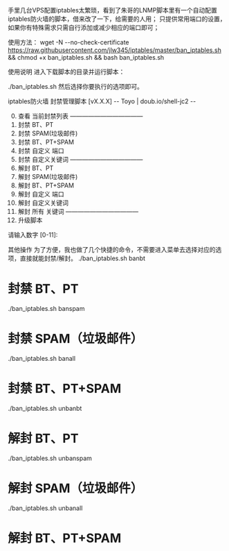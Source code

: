 手里几台VPS配置iptables太繁琐，看到了朱哥的LNMP脚本里有一个自动配置iptables防火墙的脚本，借来改了一下，给需要的人用；
只提供常用端口的设置，如果你有特殊需求只需自行添加或减少相应的端口即可；


使用方法：
wget -N --no-check-certificate https://raw.githubusercontent.com/jlw345/iptables/master/ban_iptables.sh && chmod +x ban_iptables.sh && bash ban_iptables.sh

使用说明
进入下载脚本的目录并运行脚本：

./ban_iptables.sh
然后选择你要执行的选项即可。

 iptables防火墙 封禁管理脚本 [vX.X.X]
 -- Toyo | doub.io/shell-jc2 --
 
 0. 查看 当前封禁列表
————————————
 1. 封禁 BT、PT
 2. 封禁 SPAM(垃圾邮件)
 3. 封禁 BT、PT+SPAM
 4. 封禁 自定义 端口
 5. 封禁 自定义关键词
————————————
 6. 解封 BT、PT
 7. 解封 SPAM(垃圾邮件)
 8. 解封 BT、PT+SPAM
 9. 解封 自定义 端口
10. 解封 自定义关键词
11. 解封 所有  关键词
————————————
12. 升级脚本
 
请输入数字 [0-11]:


其他操作
为了方便，我也做了几个快捷的命令，不需要进入菜单去选择对应的选项，直接就能封禁/解封。
./ban_iptables.sh banbt
# 封禁 BT、PT
 
./ban_iptables.sh banspam
# 封禁 SPAM（垃圾邮件）
 
./ban_iptables.sh banall
# 封禁 BT、PT+SPAM
 
./ban_iptables.sh unbanbt
# 解封 BT、PT
 
./ban_iptables.sh unbanspam
# 解封 SPAM（垃圾邮件）
 
./ban_iptables.sh unbanall
# 解封 BT、PT+SPAM
